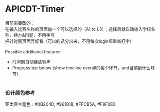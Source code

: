 # APICDT-Timer
目前需要改的：<br>
在输入比赛名称的页面加一个可以选择的（A1 to L3）, 选择后就自动输入学校名称、持方&辩题，不用手写<br>
把计时器页面弄好看（可以的话分出来，不用每次login都重新打字）<br><br>
Possible additional features:
- 时间到自动播放铃声
- Progress bar below (show timeline overall的每个环节，and目前到什么环节)
<br><br>
### 设计颜色参考
亚太赛主题色：#0B204D, #961B1B, #FFCB5A, #F8F0E0

